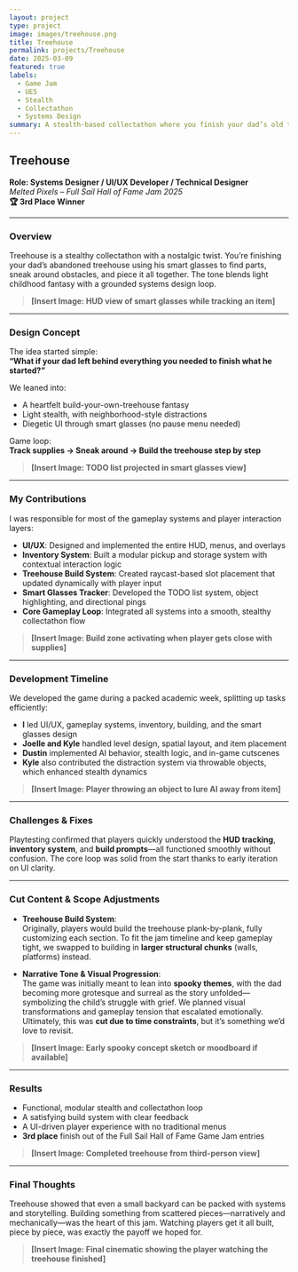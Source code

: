 ```yaml
---
layout: project
type: project
image: images/treehouse.png
title: Treehouse
permalink: projects/Treehouse
date: 2025-03-09
featured: true
labels:
  - Game Jam
  - UE5
  - Stealth
  - Collectathon
  - Systems Design
summary: A stealth-based collectathon where you finish your dad’s old treehouse using smart glasses, a TODO list, and a lot of sneaking around. Built in UE5 for the 2025 Full Sail HOF Game Jam.
---
```


## Treehouse  
**Role: Systems Designer / UI/UX Developer / Technical Designer**  
*Melted Pixels – Full Sail Hall of Fame Jam 2025*  
**🏆 3rd Place Winner**

---

### Overview  
Treehouse is a stealthy collectathon with a nostalgic twist. You’re finishing your dad’s abandoned treehouse using his smart glasses to find parts, sneak around obstacles, and piece it all together. The tone blends light childhood fantasy with a grounded systems design loop.

> **[Insert Image: HUD view of smart glasses while tracking an item]**

---

### Design Concept  
The idea started simple:  
**“What if your dad left behind everything you needed to finish what he started?”**

We leaned into:
- A heartfelt build-your-own-treehouse fantasy  
- Light stealth, with neighborhood-style distractions  
- Diegetic UI through smart glasses (no pause menu needed)

Game loop:  
**Track supplies → Sneak around → Build the treehouse step by step**

> **[Insert Image: TODO list projected in smart glasses view]**

---

### My Contributions  
I was responsible for most of the gameplay systems and player interaction layers:
- **UI/UX**: Designed and implemented the entire HUD, menus, and overlays  
- **Inventory System**: Built a modular pickup and storage system with contextual interaction logic  
- **Treehouse Build System**: Created raycast-based slot placement that updated dynamically with player input  
- **Smart Glasses Tracker**: Developed the TODO list system, object highlighting, and directional pings  
- **Core Gameplay Loop**: Integrated all systems into a smooth, stealthy collectathon flow  

> **[Insert Image: Build zone activating when player gets close with supplies]**

---

### Development Timeline  
We developed the game during a packed academic week, splitting up tasks efficiently:  
- **I** led UI/UX, gameplay systems, inventory, building, and the smart glasses design  
- **Joelle and Kyle** handled level design, spatial layout, and item placement  
- **Dustin** implemented AI behavior, stealth logic, and in-game cutscenes  
- **Kyle** also contributed the distraction system via throwable objects, which enhanced stealth dynamics

> **[Insert Image: Player throwing an object to lure AI away from item]**

---

### Challenges & Fixes  
Playtesting confirmed that players quickly understood the **HUD tracking**, **inventory system**, and **build prompts**—all functioned smoothly without confusion. The core loop was solid from the start thanks to early iteration on UI clarity.

---

### Cut Content & Scope Adjustments  
- **Treehouse Build System**:  
  Originally, players would build the treehouse plank-by-plank, fully customizing each section. To fit the jam timeline and keep gameplay tight, we swapped to building in **larger structural chunks** (walls, platforms) instead.

- **Narrative Tone & Visual Progression**:  
  The game was initially meant to lean into **spooky themes**, with the dad becoming more grotesque and surreal as the story unfolded—symbolizing the child’s struggle with grief. We planned visual transformations and gameplay tension that escalated emotionally. Ultimately, this was **cut due to time constraints**, but it’s something we’d love to revisit.

> **[Insert Image: Early spooky concept sketch or moodboard if available]**

---

### Results  
- Functional, modular stealth and collectathon loop  
- A satisfying build system with clear feedback  
- A UI-driven player experience with no traditional menus  
- **3rd place** finish out of the Full Sail Hall of Fame Game Jam entries

> **[Insert Image: Completed treehouse from third-person view]**

---

### Final Thoughts  
Treehouse showed that even a small backyard can be packed with systems and storytelling. Building something from scattered pieces—narratively and mechanically—was the heart of this jam. Watching players get it all built, piece by piece, was exactly the payoff we hoped for.

> **[Insert Image: Final cinematic showing the player watching the treehouse finished]**
